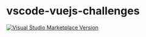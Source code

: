 # vscode-vuejs-challenges

<a href="https://marketplace.visualstudio.com/items?itemName=murong.vscode-vuejs-challenges" target="__blank"><img src="https://img.shields.io/visual-studio-marketplace/v/murong.vscode-vuejs-challenges.svg?color=eee&amp;label=VS%20Code%20Marketplace&logo=visual-studio-code" alt="Visual Studio Marketplace Version" /></a>

